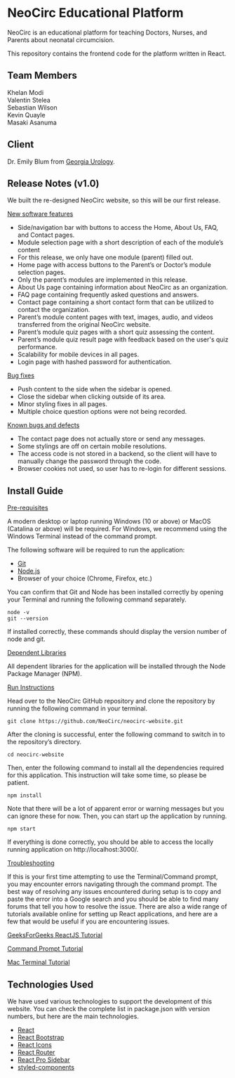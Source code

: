 # NeoCirc Educational Platform
NeoCirc is an educational platform for teaching Doctors, Nurses, and Parents about neonatal circumcision.

This repository contains the frontend code for the platform written in React.

## Team Members
Khelan Modi\
Valentin Stelea\
Sebastian Wilson\
Kevin Quayle\
Masaki Asanuma

## Client
Dr. Emily Blum from [Georgia Urology](https://www.gaurology.com/our-physicians/physician/emily-blum-m-d/).

## Release Notes (v1.0)

We built the re-designed NeoCirc website, so this will be our first release.

<ins>New software features</ins>
- Side/navigation bar with buttons to access the Home, About Us, FAQ, and Contact pages.
- Module selection page with a short description of each of the module’s content
- For this release, we only have one module (parent) filled out.
- Home page with access buttons to the Parent’s or Doctor’s module selection pages.
- Only the parent’s modules are implemented in this release.
- About Us page containing information about NeoCirc as an organization.
- FAQ page containing frequently asked questions and answers.
- Contact page containing a short contact form that can be utilized to contact the organization.
- Parent’s module content pages with text, images, audio, and videos transferred from the original NeoCirc website.
- Parent’s module quiz pages with a short quiz assessing the content.
- Parent’s module quiz result page with feedback based on the user's quiz performance.
- Scalability for mobile devices in all pages.
- Login page with hashed password for authentication.

<ins>Bug fixes</ins>
- Push content to the side when the sidebar is opened.
- Close the sidebar when clicking outside of its area.
- Minor styling fixes in all pages.
- Multiple choice question options were not being recorded.

<ins>Known bugs and defects</ins>
- The contact page does not actually store or send any messages.
- Some stylings are off on certain mobile resolutions.
- The access code is not stored in a backend, so the client will have to manually change the password through the code.
- Browser cookies not used, so user has to re-login for different sessions.

## Install Guide

<ins>Pre-requisites</ins>

A modern desktop or laptop running Windows (10 or above) or MacOS (Catalina or above) will be required. For Windows, we recommend using the Windows Terminal instead of the command prompt.

The following software will be required to run the application:
- [Git](https://git-scm.com/)
- [Node.js](https://nodejs.org/en/)
- Browser of your choice (Chrome, Firefox, etc.)

You can confirm that Git and Node has been installed correctly by opening your Terminal and running the following command separately.

```
node -v
git --version
```

If installed correctly, these commands should display the version number of node and git.

<ins>Dependent Libraries</ins>

All dependent libraries for the application will be installed through the Node Package Manager (NPM).

<ins>Run Instructions</ins>

Head over to the NeoCirc GitHub repository and clone the repository by running the following command in your terminal.
```
git clone https://github.com/NeoCirc/neocirc-website.git
```

After the cloning is successful, enter the following command to switch in to the repository’s directory.
```
cd neocirc-website
```

Then, enter the following command to install all the dependencies required for this application. This instruction will take some time, so please be patient.
```
npm install
```

Note that there will be a lot of apparent error or warning messages but you can ignore these for now. Then, you can start up the application by running.
```
npm start
```

If everything is done correctly, you should be able to access the locally running application on http://localhost:3000/.

<ins>Troubleshooting</ins>

If this is your first time attempting to use the Terminal/Command prompt, you may encounter errors navigating through the command prompt. The best way of resolving any issues encountered during setup is to copy and paste the error into a Google search and you should be able to find many forums that tell you how to resolve the issue. There are also a wide range of tutorials available online for setting up React applications, and here are a few that would be useful if you are encountering issues.

[GeeksForGeeks ReactJS Tutorial](https://www.geeksforgeeks.org/how-to-learn-reactjs-a-complete-guide-for-beginners/)

[Command Prompt Tutorial](https://riptutorial.com/cmd/example/8646/navigating-in-cmd)

[Mac Terminal Tutorial](https://support.apple.com/guide/terminal/welcome/mac)

## Technologies Used

We have used various technologies to support the development of this website. You can check the complete list in package.json with version numbers, but here are the main technologies.

- [React](https://reactjs.org/)
- [React Bootstrap](https://react-bootstrap.netlify.app/)
- [React Icons](https://react-icons.github.io/react-icons/)
- [React Router](https://reactrouter.com/)
- [React Pro Sidebar](https://github.com/azouaoui-med/react-pro-sidebar)
- [styled-components](https://styled-components.com/)
